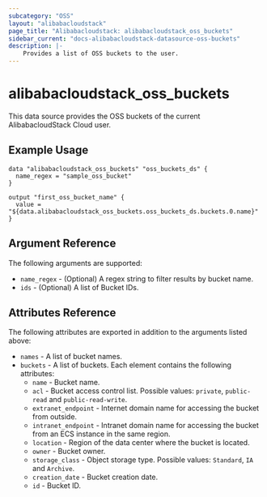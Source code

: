 ```yaml
---
subcategory: "OSS"
layout: "alibabacloudstack"
page_title: "Alibabacloudstack: alibabacloudstack_oss_buckets"
sidebar_current: "docs-alibabacloudstack-datasource-oss-buckets"
description: |-
    Provides a list of OSS buckets to the user.
---
```


# alibabacloudstack_oss_buckets

This data source provides the OSS buckets of the current AlibabacloudStack Cloud user.

## Example Usage

```
data "alibabacloudstack_oss_buckets" "oss_buckets_ds" {
  name_regex = "sample_oss_bucket"
}

output "first_oss_bucket_name" {
  value = "${data.alibabacloudstack_oss_buckets.oss_buckets_ds.buckets.0.name}"
}
```

## Argument Reference

The following arguments are supported:

* `name_regex` - (Optional) A regex string to filter results by bucket name.
* `ids` - (Optional) A list of Bucket IDs.

## Attributes Reference

The following attributes are exported in addition to the arguments listed above:

* `names` - A list of bucket names. 
* `buckets` - A list of buckets. Each element contains the following attributes:
  * `name` - Bucket name.
  * `acl` - Bucket access control list. Possible values: `private`, `public-read` and `public-read-write`.
  * `extranet_endpoint` - Internet domain name for accessing the bucket from outside.
  * `intranet_endpoint` - Intranet domain name for accessing the bucket from an ECS instance in the same region.
  * `location` - Region of the data center where the bucket is located.
  * `owner` - Bucket owner.
  * `storage_class` - Object storage type. Possible values: `Standard`, `IA` and `Archive`.
  * `creation_date` - Bucket creation date.
  * `id` - Bucket ID.